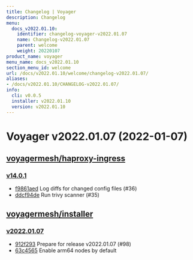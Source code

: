 ```yaml
---
title: Changelog | Voyager
description: Changelog
menu:
  docs_v2022.01.10:
    identifier: changelog-voyager-v2022.01.07
    name: Changelog-v2022.01.07
    parent: welcome
    weight: 20220107
product_name: voyager
menu_name: docs_v2022.01.10
section_menu_id: welcome
url: /docs/v2022.01.10/welcome/changelog-v2022.01.07/
aliases:
- /docs/v2022.01.10/CHANGELOG-v2022.01.07/
info:
  cli: v0.0.5
  installer: v2022.01.10
  version: v2022.01.10
---
```


# Voyager v2022.01.07 (2022-01-07)


## [voyagermesh/haproxy-ingress](https://github.com/voyagermesh/haproxy-ingress)

### [v14.0.1](https://github.com/voyagermesh/haproxy-ingress/releases/tag/v14.0.1)

- [f9861aed](https://github.com/voyagermesh/haproxy-ingress/commit/f9861aed) Log diffs for changed config files (#36)
- [ddcf94de](https://github.com/voyagermesh/haproxy-ingress/commit/ddcf94de) Run trivy scanner (#35)



## [voyagermesh/installer](https://github.com/voyagermesh/installer)

### [v2022.01.07](https://github.com/voyagermesh/installer/releases/tag/v2022.01.07)

- [912f293](https://github.com/voyagermesh/installer/commit/912f293) Prepare for release v2022.01.07 (#98)
- [63c4565](https://github.com/voyagermesh/installer/commit/63c4565) Enable arm64 nodes by default




